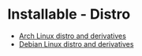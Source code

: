 # Installable - Distro

- [Arch Linux distro and derivatives](arch.md)
- [Debian Linux distro and derivatives](debian.md)